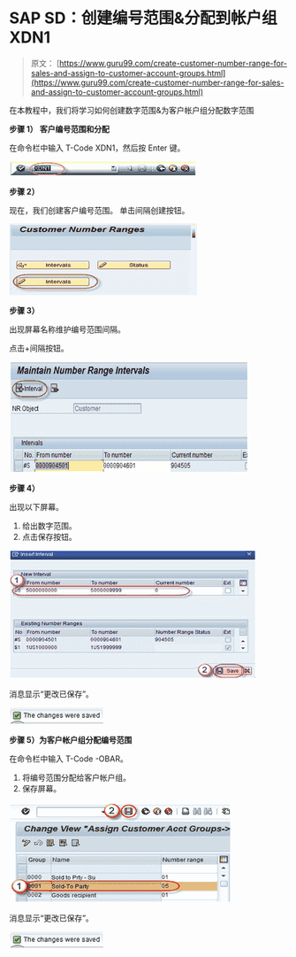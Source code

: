 # SAP SD：创建编号范围&分配到帐户组 XDN1

> 原文： [https://www.guru99.com/create-customer-number-range-for-sales-and-assign-to-customer-account-groups.html](https://www.guru99.com/create-customer-number-range-for-sales-and-assign-to-customer-account-groups.html)

在本教程中，我们将学习如何创建数字范围&为客户帐户组分配数字范围

**步骤 1）** **客户编号范围和分配**

在命令栏中输入 T-Code XDN1，然后按 Enter 键。

[![](img/6d2341e30b62791e1bdc61965b5bcfd7.png)](/images/sap/2012/10/XDN1-1.jpg) 

**步骤 2）**

现在，我们创建客户编号范围。 单击间隔创建按钮。

[![](img/79bfb6a45faaadc798eda4888d8253d0.png)](/images/sap/2012/10/XDN1-2.jpg) 

**步骤 3）**

出现屏幕名称维护编号范围间隔。

点击+间隔按钮。

[![](img/7c191e7895c56b94feb4fffc68a10962.png)](/images/sap/2012/10/XDN1-32.jpg)

**步骤 4）**

出现以下屏幕。

1.  给出数字范围。
2.  点击保存按钮。

[![](img/2bdcb214a762ef61cd1eab96b52d0b3b.png)](/images/sap/2012/10/XDN1-4.jpg) 

消息显示“更改已保存”。

[![](img/f683cc15800052692284ca9d8ccf4312.png)](/images/sap/2012/10/XDN1-5.jpg) 

**步骤 5）为客户帐户组分配编号范围**

在命令栏中输入 T-Code -OBAR。

1.  将编号范围分配给客户帐户组。
2.  保存屏幕。

[![](img/ac60957010c6df73321954b76c74b375.png)](/images/sap/2012/10/OBAR-11.jpg)

消息显示“更改已保存”。

![SAP SD: Create Number Range & Assign  to Account Group XDN1](img/f9b65a0094313fbdd44d04b5dea1b165.png)